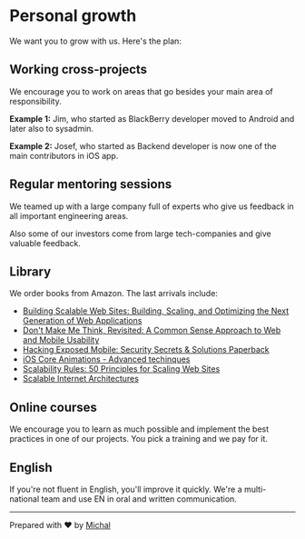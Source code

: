 # Personal growth

We want you to grow with us. Here's the plan:


## Working cross-projects

We encourage you to work on areas that go besides your main area of responsibility.

**Example 1:** Jim, who started as BlackBerry developer moved to Android and later also to sysadmin.

**Example 2:** Josef, who started as Backend developer is now one of the main contributors in iOS app.


## Regular mentoring sessions

We teamed up with a large company full of experts who give us feedback in all important engineering areas.

Also some of our investors come from large tech-companies and give valuable feedback.


## Library

We order books from Amazon. The last arrivals include:

* [Building Scalable Web Sites: Building, Scaling, and Optimizing the Next Generation of Web Applications](http://goo.gl/VhKQ29)
* [Don't Make Me Think, Revisited: A Common Sense Approach to Web and Mobile Usability](http://goo.gl/D35ljv)
* [Hacking Exposed Mobile: Security Secrets & Solutions Paperback](http://goo.gl/pmRU2Q)
* [iOS Core Animations - Advanced techinques](http://amzn.to/1guhUqe)
* [Scalability Rules: 50 Principles for Scaling Web Sites](http://goo.gl/6h74Cu)
* [Scalable Internet Architectures](http://goo.gl/ObCN01)


## Online courses

We encourage you to learn as much possible and implement the best practices in one of our projects. You pick a training and we pay for it.


## English

If you're not fluent in English, you'll improve it quickly. We're a multi-national team and use EN in oral and written communication.

---

Prepared with ♥ by [Michal](mailto:michal.juhas@hotelquickly.com)
